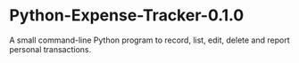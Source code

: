 # Python-Expense-Tracker-0.1.0
A small command-line Python program to record, list, edit, delete and report personal transactions.

